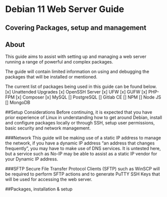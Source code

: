 # Debian 11 Web Server Guide
## Covering Packages, setup and management

## About
This guide aims to assist with setting up and managing a web server running a range of powerful and complex packages.

The guide will contain limited information on using and debugging the packages that will be installed or mentioned.

The current list of packages being used in this guide can be found below.
[x]	Unattended Upgrades
[x]	OpenSSH Server
[x]	UFW
[x]	GUFW
[x]	PHP-FPM
[x]	Composer
[x]	MySQL
[]	PostgreSQL
[]	Gitlab CE
[]	NPM
[]	Node JS
[]	MongoDB

##Setup Considerations
Before continuing, it is expected that you have prior experience of Linux in understanding how to get around Debian, install and configure packages locally or through SSH, setup user permissions, basic security and network management.

###Network
This guide will be making use of a static IP address to manage the network, if you have a dynamic IP address “an address that changes frequently”, you may have to make use of DNS services.
It is untested here, but a service such as No-IP may be able to assist as a static IP vendor for your Dynamic IP address.

###SFTP
Secure File Transfer Protocol Clients (SFTP) such as WinSCP will be required to perform SFTP actions and to generate PuTTY SSH Keys that will be used for accessing the web server.

##Packages, installation & setup


